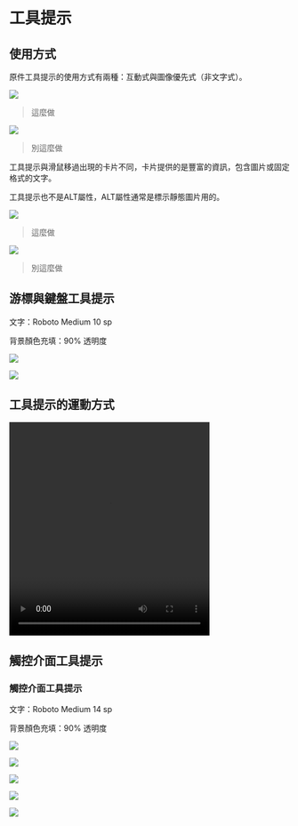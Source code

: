# 工具提示

## 使用方式

原件工具提示的使用方式有兩種：互動式與圖像優先式（非文字式）。

![](http://material-design.storage.googleapis.com/images/components-tooltips-usage-tooltips_06a_large_xhdpi.png)

> 這麼做

![](http://material-design.storage.googleapis.com/images/components-tooltips-usage-tooltips_06b_large_xhdpi.png)

> 別這麼做

工具提示與滑鼠移過出現的卡片不同，卡片提供的是豐富的資訊，包含圖片或固定格式的文字。

工具提示也不是ALT屬性，ALT屬性通常是標示靜態圖片用的。

![](http://material-design.storage.googleapis.com/images/components-tooltips-usage-tooltips_13a_large_xhdpi.png)

> 這麼做

![](http://material-design.storage.googleapis.com/images/components-tooltips-usage-tooltips_13b_large_xhdpi.png)

> 別這麼做

## 游標與鍵盤工具提示

文字：Roboto Medium 10 sp

背景顏色充填：90% 透明度


![](http://material-design.storage.googleapis.com/images/components-tooltips-cursorkeyboardtooltips-tooltips_09_large_xhdpi.png)

![](http://material-design.storage.googleapis.com/images/components-tooltips-cursorkeyboardtooltips-tooltips_03_large_xhdpi.png)

## 工具提示的運動方式

<video  width="360" height="384" controls="">
<source src="//material-design.storage.googleapis.com/videos/components-tooltips-cursorkeyboardtooltips-tooltips_005_large_xhdpi.webm" type="video/webm">
<source src="//material-design.storage.googleapis.com/videos/components-tooltips-cursorkeyboardtooltips-tooltips_005_large_xhdpi.mp4" type="video/mp4">
</video>

## 觸控介面工具提示

### 觸控介面工具提示

文字：Roboto Medium 14 sp

背景顏色充填：90% 透明度

![](http://material-design.storage.googleapis.com/images/components-tooltips-touchuitooltips-tooltips_16_large_xhdpi.png)

![](http://material-design.storage.googleapis.com/images/components-tooltips-touchuitooltips-tooltips_15a_large_xhdpi.png)

![](http://material-design.storage.googleapis.com/images/components-tooltips-touchuitooltips-tooltips_15b_large_xhdpi.png)

![](http://material-design.storage.googleapis.com/images/components-tooltips-touchuitooltips-tooltips_19a_large_xhdpi.png)

![](http://material-design.storage.googleapis.com/images/components-tooltips-touchuitooltips-tooltips_19b_large_xhdpi.png)